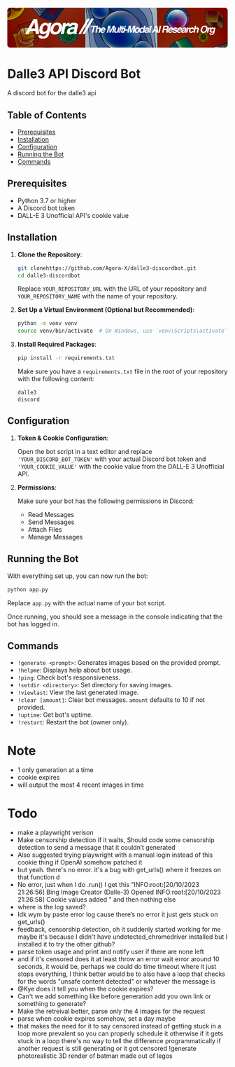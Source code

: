[![Multi-Modality](agorabanner.png)](https://discord.gg/qUtxnK2NMf)

# Dalle3 API Discord Bot
A discord bot for the dalle3 api


## Table of Contents

- [Prerequisites](#prerequisites)
- [Installation](#installation)
- [Configuration](#configuration)
- [Running the Bot](#running-the-bot)
- [Commands](#commands)

## Prerequisites

- Python 3.7 or higher
- A Discord bot token
- DALL-E 3 Unofficial API's cookie value

## Installation

1. **Clone the Repository**:

   ```bash
   git clonehttps://github.com/Agora-X/dalle3-discordbot.git
   cd dalle3-discordbot
   ```

   Replace `YOUR_REPOSITORY_URL` with the URL of your repository and `YOUR_REPOSITORY_NAME` with the name of your repository.

2. **Set Up a Virtual Environment (Optional but Recommended)**:

   ```bash
   python -m venv venv
   source venv/bin/activate  # On Windows, use `venv\Scripts\activate`
   ```

3. **Install Required Packages**:

   ```bash
   pip install -r requirements.txt
   ```

   Make sure you have a `requirements.txt` file in the root of your repository with the following content:

   ```
   dalle3
   discord
   ```

## Configuration

1. **Token & Cookie Configuration**:
   
   Open the bot script in a text editor and replace `'YOUR_DISCORD_BOT_TOKEN'` with your actual Discord bot token and `'YOUR_COOKIE_VALUE'` with the cookie value from the DALL-E 3 Unofficial API.

2. **Permissions**:

   Make sure your bot has the following permissions in Discord:

   - Read Messages
   - Send Messages
   - Attach Files
   - Manage Messages

## Running the Bot

With everything set up, you can now run the bot:

```bash
python app.py
```

Replace `app.py` with the actual name of your bot script.

Once running, you should see a message in the console indicating that the bot has logged in.

## Commands

- `!generate <prompt>`: Generates images based on the provided prompt.
- `!helpme`: Displays help about bot usage.
- `!ping`: Check bot's responsiveness.
- `!setdir <directory>`: Set directory for saving images.
- `!viewlast`: View the last generated image.
- `!clear [amount]`: Clear bot messages. `amount` defaults to 10 if not provided.
- `!uptime`: Get bot's uptime.
- `!restart`: Restart the bot (owner only).


# Note
- 1 only generation at a time
- cookie expires
- will output the most 4 recent images in time


# Todo
- make a playwright verison
- Make censorship detection if it waits, Should code some censorship detection to send a message that it couldn’t generated
- Also suggested trying playwright with a manual login instead of this cookie thing if OpenAI somehow patched it
- but yeah. there's no error. it's a bug with get_urls() where it freezes on that function 
d
- No error, just when I do .run() I get this "INFO:root:[20/10/2023 21:26:56] Bing Image Creator (Dalle-3) Opened
INFO:root:[20/10/2023 21:26:58] Cookie values added " and then nothing else 
- where is the log saved?
- Idk wym by paste error log cause there’s no error it just gets stuck on get_urls()
- feedback, censorship detection, 
oh it suddenly started working for me
maybe it's because I didn't have undetected_chromedriver installed
but I installed it to try the other github?
- parse token usage and print and notify user if there are none left
- and if it's censored does it at least throw an error wait error around 10 seconds, it would be, perhaps we could do time timeout where it just stops everything, I think better would be to also have a loop that checks for the words "unsafe content detected" or whatever the message is
- @Kye does it tell you when the cookie expires?
- Can't we add something like before generation add you own link or something to generate?
- Make the retreival better, parse only the 4 images for the request
- parse when cookie expires somehow, set a day maybe
- that makes the need for it to say censored instead of getting stuck in a loop more prevalent
so you can properly schedule it
otherwise if it gets stuck in a loop there's no way to tell the difference programmatically if another request is still generating or it got censored
!generate photorealistic 3D render of batman made out of legos